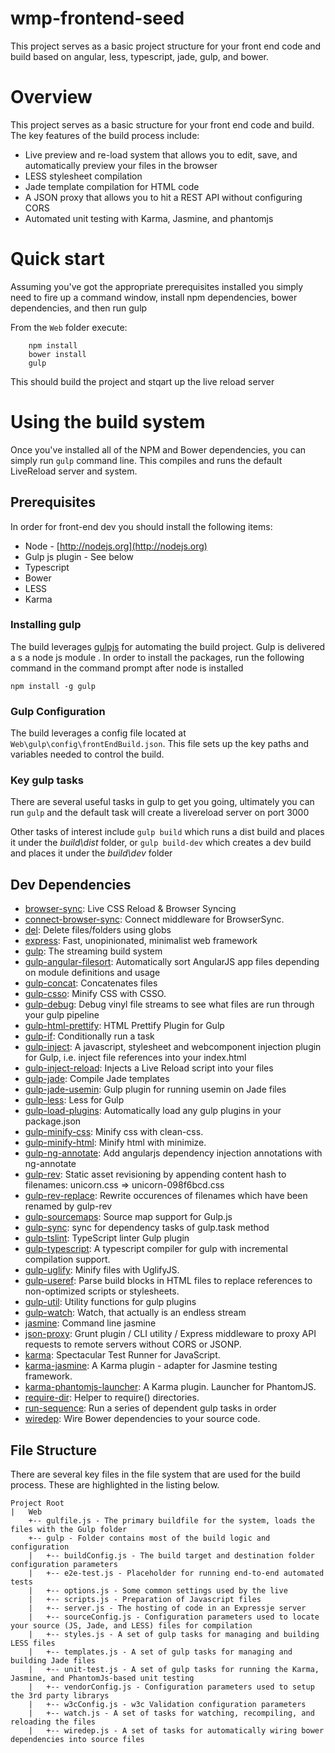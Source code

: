 ﻿# wmp-frontend-seed 

This project serves as a basic project structure for your front end code and build based on angular, less, typescript, jade, gulp, and bower.


Overview
============

This project serves as a basic structure for your front end code and build.   The key features of the build process include:

* Live preview and re-load system that allows you to edit, save, and automatically preview your files in the browser
* LESS stylesheet compilation
* Jade template compilation for HTML code
* A JSON proxy that allows you to hit a REST API without configuring CORS
* Automated unit testing with Karma, Jasmine, and phantomjs

# Quick start

Assuming you've got the appropriate prerequisites installed you simply need to fire up a command window, install npm dependencies, bower dependencies, and then run gulp

From the ``Web`` folder execute:

```
	npm install
	bower install
	gulp
```

This should build the project and stqart up the live reload server  

# Using the build system

Once you've installed all of the NPM and Bower dependencies, you can simply run `gulp` command line.   This compiles and runs the default LiveReload server and system.  

## Prerequisites

In order for front-end dev you should install the following items:

* Node - [http://nodejs.org](http://nodejs.org)
* Gulp js plugin - See below
* Typescript
* Bower
* LESS
* Karma

### Installing gulp
The build leverages [gulpjs](http://www.gulpjs.com) for automating the build project.   Gulp is delivered a s a node js module
. In order to install the packages, run the following command in the command prompt after node is installed

```
npm install -g gulp
```

### Gulp Configuration
The build leverages a config file located at ``Web\gulp\config\frontEndBuild.json``.  This file sets up the key paths and variables needed to control the build.

### Key gulp tasks

There are several useful tasks  in gulp to get you going, ultimately you can run ``gulp`` and the default task will create a livereload server on port 3000

Other tasks of interest include ``gulp build`` which runs a dist build and places it under the *build\dist* folder, or ``gulp build-dev`` which creates a dev build and places it under the *build\dev* folder

## Dev Dependencies

- [browser-sync](https://github.com/git+https:/): Live CSS Reload &amp; Browser Syncing
- [connect-browser-sync](https://github.com/schmich/connect-browser-sync): Connect middleware for BrowserSync.
- [del](https://github.com/git+https:/): Delete files/folders using globs
- [express](https://github.com/strongloop/express): Fast, unopinionated, minimalist web framework
- [gulp](https://github.com/git+https:/): The streaming build system
- [gulp-angular-filesort](https://github.com/klei/gulp-angular-filesort): Automatically sort AngularJS app files depending on module definitions and usage
- [gulp-concat](https://github.com/git+https:/): Concatenates files
- [gulp-csso](https://github.com/ben-eb/gulp-csso): Minify CSS with CSSO.
- [gulp-debug](https://github.com/sindresorhus/gulp-debug): Debug vinyl file streams to see what files are run through your gulp pipeline
- [gulp-html-prettify](https://github.com/colynb/gulp-html-prettify): HTML Prettify Plugin for Gulp
- [gulp-if](https://github.com/robrich/gulp-if): Conditionally run a task
- [gulp-inject](https://github.com/klei/gulp-inject): A javascript, stylesheet and webcomponent injection plugin for Gulp, i.e. inject file references into your index.html
- [gulp-inject-reload](https://github.com/Schmicko/gulp-inject-reload): Injects a Live Reload script into your files
- [gulp-jade](https://github.com/git+https:/): Compile Jade templates
- [gulp-jade-usemin](https://github.com/gdi2290/gulp-jade-usemin): Gulp plugin for running usemin on Jade files
- [gulp-less](https://github.com/plus3network/gulp-less): Less for Gulp
- [gulp-load-plugins](https://github.com/jackfranklin/gulp-load-plugins): Automatically load any gulp plugins in your package.json
- [gulp-minify-css](https://github.com/git+https:/): Minify css with clean-css.
- [gulp-minify-html](https://github.com/git+https:/): Minify html with minimize.
- [gulp-ng-annotate](https://github.com/Kagami/gulp-ng-annotate): Add angularjs dependency injection annotations with ng-annotate
- [gulp-rev](https://github.com/sindresorhus/gulp-rev): Static asset revisioning by appending content hash to filenames: unicorn.css =&gt; unicorn-098f6bcd.css
- [gulp-rev-replace](https://github.com/jamesknelson/gulp-rev-replace): Rewrite occurences of filenames which have been renamed by gulp-rev
- [gulp-sourcemaps](https://github.com/floridoo/gulp-sourcemaps): Source map support for Gulp.js
- [gulp-sync](https://github.com/kaminaly/gulp-sync): sync for dependency tasks of gulp.task method
- [gulp-tslint](https://github.com/panuhorsmalahti/gulp-tslint): TypeScript linter Gulp plugin
- [gulp-typescript](https://github.com/git+https:/): A typescript compiler for gulp with incremental compilation support.
- [gulp-uglify](https://github.com/terinjokes/gulp-uglify): Minify files with UglifyJS.
- [gulp-useref](https://github.com/jonkemp/gulp-useref): Parse build blocks in HTML files to replace references to non-optimized scripts or stylesheets.
- [gulp-util](https://github.com/git+https:/): Utility functions for gulp plugins
- [gulp-watch](https://github.com/floatdrop/gulp-watch): Watch, that actually is an endless stream
- [jasmine](https://github.com/jasmine/jasmine-npm): Command line jasmine
- [json-proxy](https://github.com/steve-jansen/json-proxy): Grunt plugin / CLI utility / Express middleware to proxy API requests to remote servers without CORS or JSONP.
- [karma](https://github.com/karma-runner/karma): Spectacular Test Runner for JavaScript.
- [karma-jasmine](https://github.com/karma-runner/karma-jasmine): A Karma plugin - adapter for Jasmine testing framework.
- [karma-phantomjs-launcher](https://github.com/karma-runner/karma-phantomjs-launcher): A Karma plugin. Launcher for PhantomJS.
- [require-dir](https://github.com/aseemk/requireDir): Helper to require() directories.
- [run-sequence](https://github.com/OverZealous/run-sequence): Run a series of dependent gulp tasks in order
- [wiredep](https://github.com/taptapship/wiredep): Wire Bower dependencies to your source code.

## File Structure
There are several key files in the file system that are used for the build process.  These are highlighted in the listing below.

```
Project Root
|   Web
	+-- gulfile.js - The primary buildfile for the system, loads the files with the Gulp folder
	+-- gulp - Folder contains most of the build logic and configuration
	|   +-- buildConfig.js - The build target and destination folder configuration parameters 
	|   +-- e2e-test.js - Placeholder for running end-to-end automated tests
	|   +-- options.js - Some common settings used by the live 
	|   +-- scripts.js - Preparation of Javascript files
	|   +-- server.js - The hosting of code in an Expressje server
	|   +-- sourceConfig.js - Configuration parameters used to locate your source (JS, Jade, and LESS) files for compilation 
	|   +-- styles.js - A set of gulp tasks for managing and building LESS files
	|   +-- templates.js - A set of gulp tasks for managing and building Jade files
	|   +-- unit-test.js - A set of gulp tasks for running the Karma, Jasmine, and PhantomJs-based unit testing
	|   +-- vendorConfig.js - Configuration parameters used to setup the 3rd party librarys
	|   +-- w3cConfig.js - w3c Validation configuration parameters
	|   +-- watch.js - A set of tasks for watching, recompiling, and reloading the files
	|   +-- wiredep.js - A set of tasks for automatically wiring bower dependencies into source files

```

